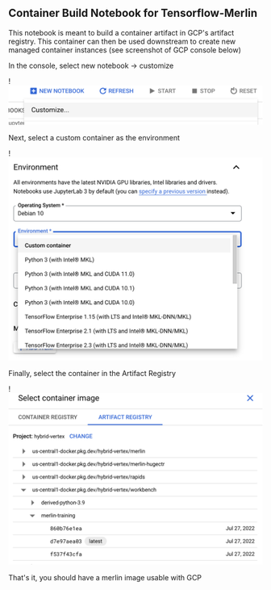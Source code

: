 ## Container Build Notebook for Tensorflow-Merlin

This notebook is meant to build a container artifact in GCP's artifact registry. This container can then be used downstream to create new managed container instances (see screenshot of GCP console below)

In the console, select new notebook -> customize

!![Create a new custom notebook](img/new-notebook.png)

Next, select a custom container as the environment

!![Select the container environment](img/select-environment.png)

Finally, select the container in the Artifact Registry

!![Select the container](img/select-container.png)

That's it, you should have a merlin image usable with GCP